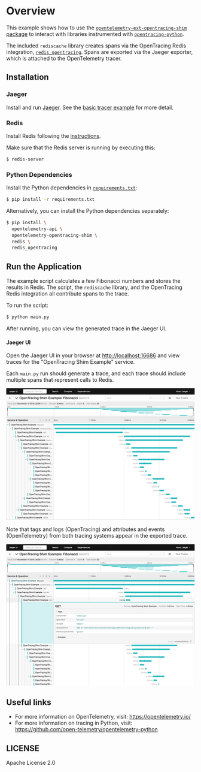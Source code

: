 # Overview

This example shows how to use the [`opentelemetry-ext-opentracing-shim`
package](https://github.com/open-telemetry/opentelemetry-python/tree/master/ext/opentelemetry-ext-opentracing-shim)
to interact with libraries instrumented with
[`opentracing-python`](https://github.com/opentracing/opentracing-python).

The included `rediscache` library creates spans via the OpenTracing Redis
integration,
[`redis_opentracing`](https://github.com/opentracing-contrib/python-redis).
Spans are exported via the Jaeger exporter, which is attached to the
OpenTelemetry tracer.

## Installation

### Jaeger

Install and run
[Jaeger](https://www.jaegertracing.io/docs/latest/getting-started/#all-in-one).
See the [basic tracer
example](https://github.com/open-telemetry/opentelemetry-python/tree/master/examples/basic-tracer)
for more detail.

### Redis

Install Redis following the [instructions](https://redis.io/topics/quickstart).

Make sure that the Redis server is running by executing this:

```sh
$ redis-server
```

### Python Dependencies

Install the Python dependencies in [`requirements.txt`](requirements.txt):

```sh
$ pip install -r requirements.txt
```

Alternatively, you can install the Python dependencies separately:

```sh
$ pip install \
  opentelemetry-api \
  opentelemetry-opentracing-shim \
  redis \
  redis_opentracing
```

## Run the Application

The example script calculates a few Fibonacci numbers and stores the results in
Redis. The script, the `rediscache` library, and the OpenTracing Redis
integration all contribute spans to the trace.

To run the script:

```sh
$ python main.py
```

After running, you can view the generated trace in the Jaeger UI.

#### Jaeger UI

Open the Jaeger UI in your browser at
[http://localhost:16686](http://localhost:16686) and view traces for the
"OpenTracing Shim Example" service.

Each `main.py` run should generate a trace, and each trace should include
multiple spans that represent calls to Redis.

<p align="center"><img src="./images/jaeger-trace-full.png?raw=true"/></p>

Note that tags and logs (OpenTracing) and attributes and events (OpenTelemetry)
from both tracing systems appear in the exported trace.

<p align="center"><img src="./images/jaeger-span-expanded.png?raw=true"/></p>

## Useful links
- For more information on OpenTelemetry, visit: <https://opentelemetry.io/>
- For more information on tracing in Python, visit: <https://github.com/open-telemetry/opentelemetry-python>

## LICENSE

Apache License 2.0
